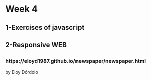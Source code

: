 <h1>Week 4</h1>

<h2>1-Exercises of javascript<h2>

<h2>2-Responsive WEB<h2>
<h3>https://eloyd1987.github.io/newspaper/newspaper.html</h3> 



<p>by Eloy Dórdolo</p>